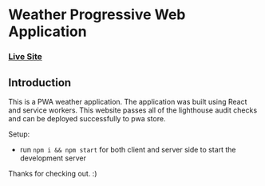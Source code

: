 # Weather Progressive Web Application
### [Live Site](https://abhijit-pwa-weatherapp.netlify.app/)

## Introduction
This is a PWA weather application. The application was built using React and service workers. This website passes all of the lighthouse audit checks and can be deployed successfully to pwa store.

Setup:
- run ```npm i && npm start``` for both client and server side to start the development server


Thanks for checking out. :)
